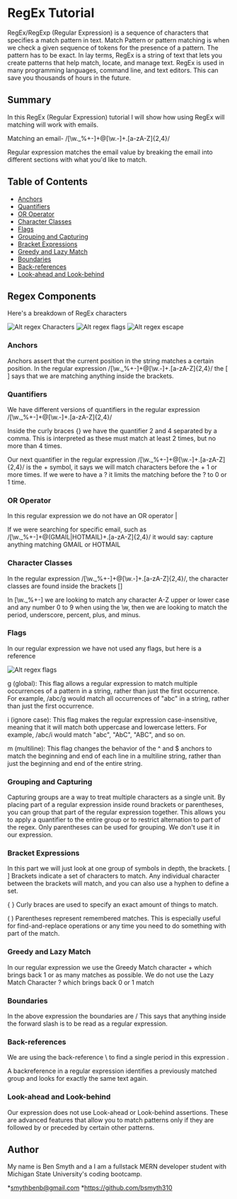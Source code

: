 # RegEx Tutorial

RegEx/RegExp (Regular Expression) is a sequence of characters that specifies a match pattern in text. Match Pattern or pattern matching is when we check a given sequence of tokens for the presence of a pattern. The pattern has to be exact. In lay terms, RegEx is a string of text that lets you create patterns that help match, locate, and manage text. RegEx is used in many programming languages, command line, and text editors. This can save you thousands of hours in the future. 

## Summary

In this RegEx (Regular Expression) tutorial I will show how using RegEx will matching will work with emails.

Matching an email- /[\w._%+-]+@[\w.-]+\.[a-zA-Z]{2,4}/

Regular expression matches the email value by breaking the email into different sections with what you'd like to match.

## Table of Contents

- [Anchors](#anchors)
- [Quantifiers](#quantifiers)
- [OR Operator](#or-operator)
- [Character Classes](#character-classes)
- [Flags](#flags)
- [Grouping and Capturing](#grouping-and-capturing)
- [Bracket Expressions](#bracket-expressions)
- [Greedy and Lazy Match](#greedy-and-lazy-match)
- [Boundaries](#boundaries)
- [Back-references](#back-references)
- [Look-ahead and Look-behind](#look-ahead-and-look-behind)

## Regex Components

Here's a breakdown of RegEx characters

![Alt regex Characters](regex_characters.png "Regex Characters")
![Alt regex flags](regex_flags.png "Regex Flags")
![Alt regex escape](regex_escape.png "Regex Escape")

### Anchors

Anchors assert that the current position in the string matches a certain position. In the regular expression /[\w._%+-]+@[\w.-]+\.[a-zA-Z]{2,4}/
the [ ] says that we are matching anything inside the brackets.


### Quantifiers

We have different versions of quantifiers in the regular expression /[\w._%+-]+@[\w.-]+\.[a-zA-Z]{2,4}/

Inside the curly braces {} we have the quantifier 2 and 4 separated by a comma. This is interpreted as these must match at least 2 times, but no more than 4 times.

Our next quantifier in the regular expression /[\w._%+-]+@[\w.-]+\.[a-zA-Z]{2,4}/ is the + symbol, it says we will match characters before the + 1 or more times. If
we were to have a ? it limits the matching before the ? to 0 or 1 time.

### OR Operator

In this regular expression we do not have an OR operator |

If we were searching for specific email, such as /[\w._%+-]+@(GMAIL|HOTMAIL)+\.[a-zA-Z]{2,4}/ it would say: capture anything matching GMAIL or HOTMAIL

### Character Classes

In the regular expression /[\w._%+-]+@[\w.-]+\.[a-zA-Z]{2,4}/, the character classes are found inside the brackets []

In [\w._%+-] we are looking to match any character A-Z upper or lower case and any number 0 to 9 when using the \w, then we are looking to match the period, underscore,
percent, plus, and minus.

### Flags

In our regular expression we have not used any flags, but here is a reference

![Alt regex flags](regex_flags.png "Regex Flags")

g (global): This flag allows a regular expression to match multiple occurrences of a pattern in a string, rather than just the first occurrence. For example, /abc/g would match all occurrences of "abc" in a string, rather than just the first occurrence.

i (ignore case): This flag makes the regular expression case-insensitive, meaning that it will match both uppercase and lowercase letters. For example, /abc/i would match "abc", "AbC", "ABC", and so on.

m (multiline): This flag changes the behavior of the ^ and $ anchors to match the beginning and end of each line in a multiline string, rather than just the beginning and end of the entire string.

### Grouping and Capturing

Capturing groups are a way to treat multiple characters as a single unit. By placing part of a regular expression inside round brackets or parentheses, you can group that part of the regular expression together. This allows you to apply a quantifier to the entire group or to restrict alternation to part of the regex. Only parentheses can be used for grouping. We don't use it in our expression.

### Bracket Expressions

In this part we will just look at one group of symbols in depth, the brackets. [ ] Brackets indicate a set of characters to match. Any individual character between the brackets will match, and you can also use a hyphen to define a set.

{ } Curly braces are used to specify an exact amount of things to match.

( ) Parentheses represent remembered matches. This is especially useful for find-and-replace operations or any time you need to do something with part of the match.

### Greedy and Lazy Match

In our regular expression we use the Greedy Match character + which brings back 1 or as many matches as possible. We do not use the Lazy Match Character ? which brings back 0 or 1 match

### Boundaries

In the above expression the boundaries are / 
This says that anything inside the forward slash is to be read as a regular expression.

### Back-references

We are using the back-reference \ to find a single period in this expression \.

A backreference in a regular expression identifies a previously matched group and looks for exactly the same text again.

### Look-ahead and Look-behind

Our expression does not use Look-ahead or Look-behind assertions. These are advanced features that allow you to match patterns only if they are followed by or preceded by certain other patterns.

## Author

My name is Ben Smyth and a I am a fullstack MERN developer student with Michigan State University's coding bootcamp. 

*smythbenb@gmail.com
*https://github.com/bsmyth310
